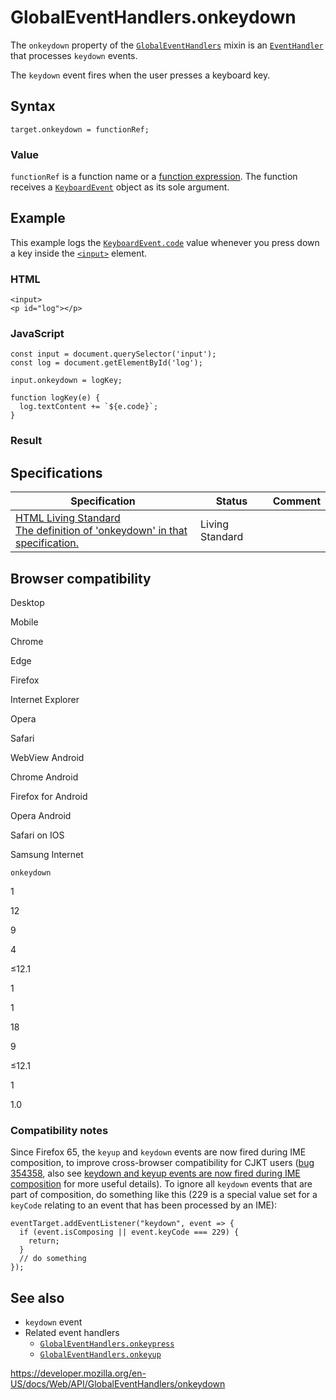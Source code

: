 # GlobalEventHandlers.onkeydown

The `onkeydown` property of the [`GlobalEventHandlers`](../globaleventhandlers) mixin is an [`EventHandler`](https://developer.mozilla.org/en-US/docs/Web/Events/Event_handlers) that processes `keydown` events.

The `keydown` event fires when the user presses a keyboard key.

## Syntax

    target.onkeydown = functionRef;

### Value

`functionRef` is a function name or a [function expression](https://developer.mozilla.org/en-US/docs/Web/JavaScript/Reference/Operators/function). The function receives a [`KeyboardEvent`](../keyboardevent) object as its sole argument.

## Example

This example logs the [`KeyboardEvent.code`](../keyboardevent/code) value whenever you press down a key inside the [`<input>`](https://developer.mozilla.org/en-US/docs/Web/HTML/Element/input) element.

### HTML

    <input>
    <p id="log"></p>

### JavaScript

    const input = document.querySelector('input');
    const log = document.getElementById('log');

    input.onkeydown = logKey;

    function logKey(e) {
      log.textContent += `${e.code}`;
    }

### Result

## Specifications

<table><thead><tr class="header"><th>Specification</th><th>Status</th><th>Comment</th></tr></thead><tbody><tr class="odd"><td><a href="https://html.spec.whatwg.org/multipage/webappapis.html#handler-onkeydown">HTML Living Standard<br />
<span class="small">The definition of 'onkeydown' in that specification.</span></a></td><td><span class="spec-living">Living Standard</span></td><td></td></tr></tbody></table>

## Browser compatibility

Desktop

Mobile

Chrome

Edge

Firefox

Internet Explorer

Opera

Safari

WebView Android

Chrome Android

Firefox for Android

Opera Android

Safari on IOS

Samsung Internet

`onkeydown`

1

12

9

4

≤12.1

1

1

18

9

≤12.1

1

1.0

### Compatibility notes

Since Firefox 65, the `keyup` and `keydown` events are now fired during IME composition, to improve cross-browser compatibility for CJKT users ([bug 354358](https://bugzilla.mozilla.org/show_bug.cgi?id=354358), also see [keydown and keyup events are now fired during IME composition](https://github.com/mdn/kuma/issues/7647) for more useful details). To ignore all `keydown` events that are part of composition, do something like this (229 is a special value set for a `keyCode` relating to an event that has been processed by an IME):

    eventTarget.addEventListener("keydown", event => {
      if (event.isComposing || event.keyCode === 229) {
        return;
      }
      // do something
    });

## See also

- `keydown` event
- Related event handlers
  - [`GlobalEventHandlers.onkeypress`](onkeypress)
  - [`GlobalEventHandlers.onkeyup`](onkeyup)

<a href="https://developer.mozilla.org/en-US/docs/Web/API/GlobalEventHandlers/onkeydown" class="_attribution-link">https://developer.mozilla.org/en-US/docs/Web/API/GlobalEventHandlers/onkeydown</a>
